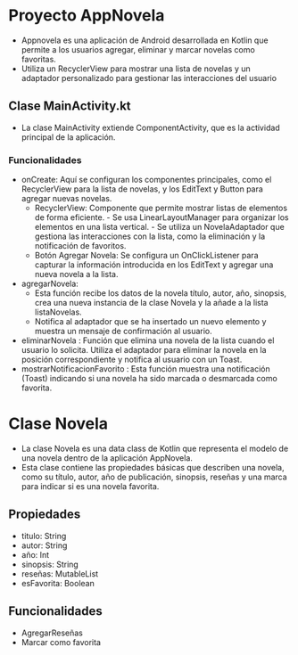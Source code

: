 # Proyecto AppNovela
- Appnovela es una aplicación de Android desarrollada en Kotlin que permite a los usuarios agregar, eliminar y marcar novelas como favoritas.
- Utiliza un RecyclerView para mostrar una lista de novelas y un adaptador personalizado para gestionar las interacciones del usuario
## Clase MainActivity.kt
- La clase MainActivity extiende ComponentActivity, que es la actividad principal de la aplicación.
### Funcionalidades 
- onCreate: Aquí se configuran los componentes principales, como el RecyclerView para la lista de novelas, y los EditText y Button para agregar nuevas novelas.
    - RecyclerView: Componente que permite mostrar listas de elementos de forma eficiente.
          - Se usa LinearLayoutManager para organizar los elementos en una lista vertical.
          - Se utiliza un NovelaAdaptador que gestiona las interacciones con la lista, como la eliminación y la notificación de favoritos.
    - Botón Agregar Novela: Se configura un OnClickListener para capturar la información introducida en los EditText y agregar una nueva novela a la lista.
- agregarNovela:
    - Esta función recibe los datos de la novela título, autor, año, sinopsis, crea una nueva instancia de la clase Novela y la añade a la lista listaNovelas.
    - Notifica al adaptador que se ha insertado un nuevo elemento y muestra un mensaje de confirmación al usuario.
- eliminarNovela : Función que elimina una novela de la lista cuando el usuario lo solicita. Utiliza el adaptador para eliminar la novela en la posición correspondiente y notifica al usuario con un Toast.
- mostrarNotificacionFavorito : Esta función muestra una notificación (Toast) indicando si una novela ha sido marcada o desmarcada como favorita.
# Clase Novela
- La clase Novela es una data class de Kotlin que representa el modelo de una novela dentro de la aplicación AppNovela.
- Esta clase contiene las propiedades básicas que describen una novela, como su título, autor, año de publicación, sinopsis, reseñas y una marca para indicar si es una novela favorita.
## Propiedades
- titulo: String
- autor: String
- año: Int
- sinopsis: String
- reseñas: MutableList<String>
- esFavorita: Boolean
## Funcionalidades
- AgregarReseñas
- Marcar como favorita
